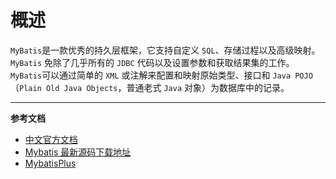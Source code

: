 # 概述

`MyBatis`是一款优秀的持久层框架，它支持自定义 `SQL`、存储过程以及高级映射。`MyBatis` 免除了几乎所有的 `JDBC` 代码以及设置参数和获取结果集的工作。
`MyBatis`可以通过简单的 `XML` 或注解来配置和映射原始类型、接口和 `Java POJO`（`Plain Old Java Objects`，普通老式 `Java` 对象）为数据库中的记录。

---

**参考文档**
- [中文官方文档](https://mybatis.org/mybatis-3/zh/index.html)
- [Mybatis 最新源码下载地址](https://github.com/mybatis/mybatis-3/releases)
- [MybatisPlus](https://mp.baomidou.com/)
